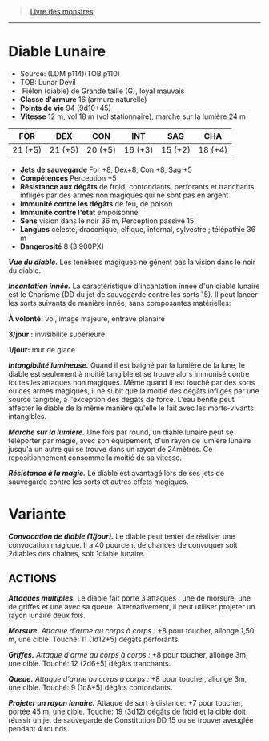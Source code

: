 ﻿> [Livre des monstres](tome_of_beasts.md)

---

# Diable Lunaire

- Source: (LDM p114)(TOB p110)
- TOB: Lunar Devil
-  Fiélon (diable) de Grande taille (G), loyal mauvais
- **Classe d'armure** 16 (armure naturelle)
- **Points de vie** 94 (9d10+45)
- **Vitesse** 12 m, vol 18 m (vol stationnaire), marche sur la lumière 24 m

|FOR|DEX|CON|INT|SAG|CHA|
|---|---|---|---|---|---|
|21 (+5)|21 (+5)|20 (+5)|16 (+3)|15 (+2)|18 (+4)|

- **Jets de sauvegarde** For +8, Dex+8, Con +8, Sag +5
- **Compétences** Perception +5
- **Résistance aux dégâts** de froid; contondants, perforants et tranchants infligés par des armes non magiques qui ne sont pas en argent
- **Immunité contre les dégâts** de feu, de poison
- **Immunité contre l'état** empoisonné
- **Sens** vision dans le noir 36 m, Perception passive 15
- **Langues** céleste, draconique, elfique, infernal, sylvestre ; télépathie 36 m
- **Dangerosité** 8 (3 900PX)

**_Vue du diable._** Les ténèbres magiques ne gênent pas la vision dans le noir du diable.

**_Incantation innée._** La caractéristique d'incantation innée d'un diable lunaire est le Charisme (DD du jet de sauvegarde contre les sorts 15). Il peut lancer les sorts suivants de manière innée, sans composantes matérielles:

**À volonté:** vol, image majeure, entrave planaire

**3/jour :** invisibilité supérieure

**1/jour:** mur de glace

**_Intangibilité lumineuse._** Quand il est baigné par la lumière de la lune, le diable est seulement à moitié tangible et se trouve alors immunisé contre toutes les attaques non magiques. Même quand il est touché par des sorts ou des armes magiques, il ne subit que la moitié des dégâts infligés par une source tangible, à l'exception des dégâts de force. L'eau bénite peut affecter le diable de la même manière qu'elle le fait avec les morts-vivants intangibles.

**_Marche sur la lumière._** Une fois par round, un diable lunaire peut se téléporter par magie, avec son équipement, d'un rayon de lumière lunaire jusqu'à un autre qui se trouve dans un rayon de 24mètres. Ce repositionnement consomme la moitié de sa vitesse.

**_Résistance à la magie._** Le diable est avantagé lors de ses jets de sauvegarde contre les sorts et autres effets magiques.

# Variante

**_Convocation de diable (1/jour)._** Le diable peut tenter de réaliser une convocation magique. Il a 40 pourcent de chances de convoquer soit 2diables des chaînes, soit 1diable lunaire.

## ACTIONS

**_Attaques multiples._** Le diable fait porte 3 attaques : une de morsure, une de griffes et une avec sa queue. Alternativement, il peut utiliser projeter un rayon lunaire deux fois.

**_Morsure._** _Attaque d'arme au corps à corps :_ +8 pour toucher, allonge 1,50 m, une cible. Touché: 11 (1d12+5) dégâts perforants.

**_Griffes._** _Attaque d'arme au corps à corps :_ +8 pour toucher, allonge 3m, une cible. Touché: 12 (2d6+5) dégâts tranchants.

**_Queue._** _Attaque d'arme au corps à corps :_ +8 pour toucher, allonge 3m, une cible. Touché: 9 (1d8+5) dégâts contondants.

**_Projeter un rayon lunaire._** Attaque de sort à distance: +7 pour toucher, portée 45 m, une cible. Touché: 19 (3d12) dégâts de froid et la cible doit réussir un jet de sauvegarde de Constitution DD 15 ou se trouver aveuglée pendant 4 rounds.

